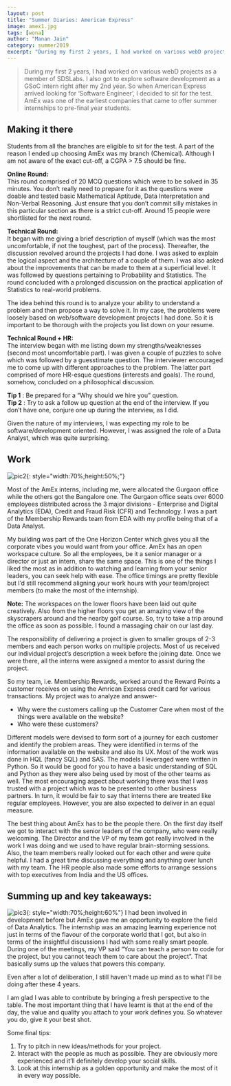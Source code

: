 ```yaml
---
layout: post
title: "Summer Diaries: American Express"
image: amex1.jpg
tags: [wona]
author: "Manan Jain"
category: summer2019
excerpt: "During my first 2 years, I had worked on various webD projects as a member of SDSLabs. I also got to explore software development as a GSoC intern right after my 2nd year. So when American Express arrived looking for ‘Software Engineer’, I decided to sit for the test."
---
```


> During my first 2 years, I had worked on various webD projects as a member of SDSLabs. I also got to explore software development as a GSoC intern right after my 2nd year. So when American Express arrived looking for ‘Software Engineer’, I decided to sit for the test.
> AmEx was one of the earliest companies that came to offer summer internships to pre-final year students. 

## Making it there

Students from all the branches are eligible to sit for the test. A part of the reason I ended up choosing AmEx was my branch (Chemical). Although I am not aware of the exact cut-off, a CGPA > 7.5 should be fine.

**Online Round:** <br>
This round comprised of 20 MCQ questions which were to be solved in 35 minutes. You don’t really need to prepare for it as the questions were doable and tested basic Mathematical Aptitude, Data Interpretation and Non-Verbal Reasoning. Just ensure that you don’t commit silly mistakes in this particular section as there is a strict cut-off. Around 15 people were shortlisted for the next round. 

**Technical Round:** <br>
It began with me giving a brief description of myself (which was the most uncomfortable, if not the toughest, part of the process). Thereafter, the discussion revolved around the projects I had done. I was asked to explain the logical aspect and the architecture of a couple of them. I was also asked about the improvements that can be made to them at a superficial level. 
It was followed by questions pertaining to Probability and Statistics. The round concluded with a prolonged discussion on the practical application of Statistics to real-world problems.

The idea behind this round is to analyze your ability to understand a problem and then propose a way to solve it. In my case, the problems were loosely based on web/software development projects I had done. So it is important to be thorough with the projects you list down on your resume.

**Technical Round + HR:** <br>
The interview began with me listing down my strengths/weaknesses (second most uncomfortable part). I was given a couple of puzzles to solve which was followed by a guesstimate question. The interviewer encouraged me to come up with different approaches to the problem. The latter part comprised of more HR-esque questions (interests and goals). The round, somehow, concluded on a philosophical discussion. 

**Tip 1** : Be prepared for a “Why should we hire you” question.<br>
**Tip 2** : Try to ask a follow up question at the end of the interview. If you don’t have one, conjure one up during the interview, as I did.

Given the nature of my interviews, I was expecting my role to be software/development oriented. However, I was assigned the role of a Data Analyst, which was quite surprising.


## Work

![pic2](/images/posts/amex2.jpg){: style="width:70%;height:50%;"}

Most of the AmEx interns, including me, were allocated the Gurgaon office while the others got the Bangalore one. The Gurgaon office seats over 6000 employees distributed across the 3 major divisions - 
Enterprise and Digital Analytics (EDA), Credit and Fraud Risk (CFR) and Technology.
I was a part of the Membership Rewards team from EDA with my profile being that of a Data Analyst. 

My building was part of the One Horizon Center which gives you all the corporate vibes you would want from your office. AmEx has an open workspace culture. So all the employees, be it a senior manager or a director or just an intern, share the same space. This is one of the things I liked the most as in addition to watching and learning from your senior leaders, you can seek help with ease. The office timings are pretty flexible but I’d still recommend aligning your work hours with your team/project members (to make the most of the internship). 

**Note:** The workspaces on the lower floors have been laid out quite creatively. Also from the higher floors you get an amazing view of the skyscrapers around and the nearby golf course. So, try to take a trip around the office as soon as possible. I found a massaging chair on our last day.

The responsibility of delivering a project is given to smaller groups of 2-3 members and each person works on multiple projects. Most of us received our individual project’s description a week before the joining date. Once we were there, all the interns were assigned a mentor to assist during the project. 

So my team, i.e. Membership Rewards, worked around the Reward Points a customer receives on using the Amrican Express credit card for various transactions. 
My project was to analyze and answer- <br>
* Why were the customers calling up the Customer Care when most of the things were available on the website? <br>
* Who were these customers? <br>

Different models were devised to form sort of a journey for each customer and identify the problem areas. They were identified in terms of the information available on the website and also its UX. Most of the work was done in HQL (fancy SQL) and SAS. The models I leveraged were written in Python. So it would be good for you to have a basic understanding of SQL and Python as they were also being used by most of the other teams as well. The most encouraging aspect about working there was that I was trusted with a project which was to be presented to other business partners. In turn, it would be fair to say that interns there are treated like regular employees. However, you are also expected to deliver in an equal measure.

The best thing about AmEx has to be the people there. On the first day itself we got to interact with the senior leaders of the company, who were really welcoming. The Director and the VP of my team got really involved in the work I was doing and we used to have regular brain-storming sessions. Also, the team members really looked out for each other and were quite helpful. I had a great time discussing everything and anything over lunch with my team. 
The HR people also made some efforts to arrange sessions with top executives from India and the US offices. 

## Summing up and key takeaways:

![pic3](/images/posts/amex3.jpg){: style="width:70%;height:60%"}
I had been involved in development before but AmEx gave me an opportunity to explore the field of Data Analytics. The internship was an amazing learning experience not just in terms of the flavour of the corporate world that I got, but also in terms of the insightful discussions I had with some really smart people. During one of the meetings, my VP said “You can teach a person to code for the project, but you cannot teach them to care about the project”. That basically sums up the values that powers this company. 

Even after a lot of deliberation, I still haven't made up mind as to what I'll be doing after these 4 years.

I am glad I was able to contribute by bringing a fresh perspective to the table. The most important thing that I have learnt is that at the end of the day, the value and quality you attach to your work defines you. So whatever you do, give it your best shot. 

Some final tips:
1. Try to pitch in new ideas/methods for your project. 
2. Interact with the people as much as possible. They are obviously more experienced and  it’ll definitely develop your social skills.
3. Look at this internship as a golden opportunity and make the most of it in every way possible.

